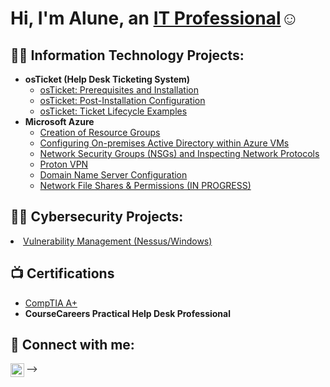 <h1>Hi, I'm Alune, an <a href="https://linkedin.com/in/alune-lo">IT Professional</a>☺</h1>

<h2>👨‍💻 Information Technology Projects:</h2>

- <b>osTicket (Help Desk Ticketing System)</b>
  - [osTicket: Prerequisites and Installation](https://github.com/alunelo/osticket-prereqs)
  - [osTicket: Post-Installation Configuration](https://github.com/alunelo/post-install-config)
  - [osTicket: Ticket Lifecycle Examples](https://github.com/alunelo/ticket-lifecycle)
- <b>Microsoft Azure</b>
  - [Creation of Resource Groups](https://github.com/alunelo/Azure-Intro)
  - [Configuring On-premises Active Directory within Azure VMs](https://github.com/alunelo/configure-ad)
  - [Network Security Groups (NSGs) and Inspecting Network Protocols](https://github.com/alunelo/azure-network-protocols)
  - [Proton VPN](https://github.com/alunelo/Proton-VPN)
  - [Domain Name Server Configuration](https://github.com/alunelo/DNS-configuration)
  - [Network File Shares & Permissions (IN PROGRESS)](https://github.com/alunelo/File-Permissions)

<h2>👨‍💻 Cybersecurity Projects:</h2   
                                  
  - [Vulnerability Management (Nessus/Windows)](https://github.com/alunelo/Vulnerability-Management-Nessus-Windows-)

<h2>📺 Certifications</h2>

- [CompTIA A+](https://www.credly.com/badges/e9d737dc-fae0-4b65-a51e-317cf4dbde78/public_url)
- <b>CourseCareers Practical Help Desk Professional</b>

<h2> 🤳 Connect with me:</h2>


[<img align="left" alt="JoshMadakor | LinkedIn" width="22px" src="https://cdn.jsdelivr.net/npm/simple-icons@v3/icons/linkedin.svg" />][linkedin]

[linkedin]: https://www.linkedin.com/in/alune-lo

<!--
**joshmadakor1/joshmadakor1** is a ✨ _special_ ✨ repository because its `README.md` (this file) appears on your GitHub profile.

Here are some ideas to get you started:

- 🔭 I’m currently working on ...
- 🌱 I’m currently learning ...
- 👯 I’m looking to collaborate on ...
- 🤔 I’m looking for help with ...
- 💬 Ask me about ...
- 📫 How to reach me: ...
- 😄 Pronouns: ...
- ⚡ Fun fact: ...
-->
-->
